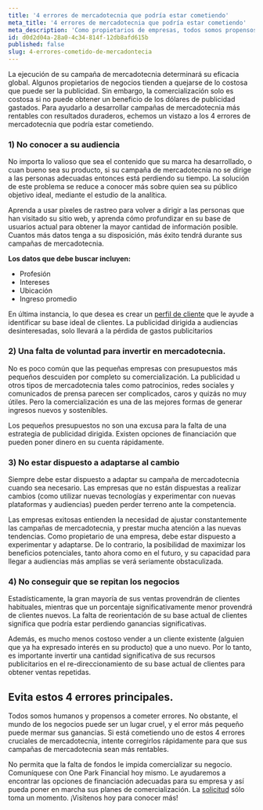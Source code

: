 ```yaml
---
title: '4 errores de mercadotecnia que podría estar cometiendo'
meta_title: '4 errores de mercadotecnia que podría estar cometiendo'
meta_description: 'Como propietarios de empresas, todos somos propensos a los errores. Sin embargo, estos cuatro errores podrían estar haciendo mucho más que sólo costarle dinero: podrían estar poniendo en peligro sus planes de mercadotecnia bien diseñados.'
id: d0d2d04a-28a0-4c34-814f-12db8afd615b
published: false
slug: 4-errores-cometido-de-mercadontecia
---
```

La ejecución de su campaña de mercadotecnia determinará su eficacia global. Algunos propietarios de negocios tienden a quejarse de lo costosa que puede ser la publicidad. Sin embargo, la comercialización solo es costosa si no puede obtener un beneficio de los dólares de publicidad gastados.  Para ayudarlo a desarrollar campañas de mercadotecnia más rentables con resultados duraderos, echemos un vistazo a los 4 errores de mercadotecnia que podría estar cometiendo. 

### 1)	No conocer a su audiencia

No importa lo valioso que sea el contenido que su marca ha desarrollado, o cuan bueno sea su producto, si su campaña de mercadotecnia no se dirige a las personas adecuadas entonces está perdiendo su tiempo. La solución de este problema se reduce a conocer más sobre quien sea su público objetivo ideal, mediante el estudio de la analítica. 

Aprenda a usar píxeles de rastreo para volver a dirigir a las personas que han visitado su sitio web, y aprenda cómo profundizar en su base de usuarios actual para obtener la mayor cantidad de información posible. Cuantos más datos tenga a su disposición, más éxito tendrá durante sus campañas de mercadotecnia. 

**Los datos que debe buscar incluyen:**

- Profesión
- Intereses
- Ubicación
- Ingreso promedio

En última instancia, lo que desea es crear un [perfil de cliente]( https://www.thebalancesmb.com/consumer-profile-defining-the-ideal-customer-2296932) que le ayude a identificar su base ideal de clientes. La publicidad dirigida a audiencias desinteresadas, solo llevará a la pérdida de gastos publicitarios 

### 2)	Una falta de voluntad para invertir en mercadotecnia.

No es poco común que las pequeñas empresas con presupuestos más pequeños descuiden por completo su comercialización. La publicidad u otros tipos de mercadotecnia tales como patrocinios, redes sociales y comunicados de prensa parecen ser complicados, caros y quizás no muy útiles. Pero la comercialización es una de las mejores formas de generar ingresos nuevos y sostenibles.

Los pequeños presupuestos no son una excusa para la falta de una estrategia de publicidad dirigida. Existen opciones de financiación que pueden poner dinero en su cuenta rápidamente.



### 3)	No estar dispuesto a adaptarse al cambio

Siempre debe estar dispuesto a adaptar su campaña de mercadotecnia cuando sea necesario. Las empresas que no están dispuestas a realizar cambios (como utilizar nuevas tecnologías y experimentar con nuevas plataformas y audiencias) pueden perder terreno ante la competencia. 

Las empresas exitosas entienden la necesidad de ajustar constantemente las campañas de mercadotecnia, y prestar mucha atención a las nuevas tendencias. Como propietario de una empresa, debe estar dispuesto a experimentar y adaptarse. De lo contrario, la posibilidad de maximizar los beneficios potenciales, tanto ahora como en el futuro, y su capacidad para llegar a audiencias más amplias se verá seriamente obstaculizada. 

### 4)	No conseguir que se repitan los negocios

Estadísticamente, la gran mayoría de sus ventas provendrán de clientes habituales, mientras que un porcentaje significativamente menor provendrá de clientes nuevos. La falta de reorientación de su base actual de clientes significa que podría estar perdiendo ganancias significativas.  

Además, es mucho menos costoso vender a un cliente existente (alguien que ya ha expresado interés en su producto) que a uno nuevo. Por lo tanto, es importante invertir una cantidad significativa de sus recursos publicitarios en el re-direccionamiento de su base actual de clientes para obtener ventas repetidas. 

## Evita estos 4 errores principales.

Todos somos humanos y propensos a cometer errores. No obstante, el mundo de los negocios puede ser un lugar cruel, y el error más pequeño puede mermar sus ganancias. Si está cometiendo uno de estos 4 errores cruciales de mercadotecnia, intente corregirlos rápidamente para que sus campañas de mercadotecnia sean más rentables. 

No permita que la falta de fondos le impida comercializar su negocio. Comuníquese con One Park Financial hoy mismo. Le ayudaremos a encontrar las opciones de financiación adecuadas para su empresa y así pueda poner en marcha sus planes de comercialización. La [solicitud]( https://www.oneparkfinancial.com/es/) sólo toma un momento. ¡Visítenos hoy para conocer más!